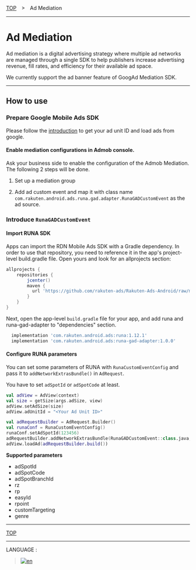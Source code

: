 [TOP](../#top)　>　Ad Mediation

---

# Ad Mediation

Ad mediation is a digital advertising strategy where multiple ad networks are managed through a single SDK to help publishers increase advertising revenue, fill rates, and efficiency for their available ad space.

We currently support the ad banner feature of GoogAd Mediation SDK.

---

## How to use

### Prepare Google Mobile Ads SDK

Please follow the [introduction](https://developers.google.com/admob/android/banner) to get your ad unit ID and load ads from google.

#### Enable mediation configurations in Admob console.

Ask your business side to enable the configuration of the Admob Mediation. The following 2 steps will be done.

1. Set up a mediation group

2. Add ad custom event and map it with class name `com.rakuten.android.ads.runa.gad.adapter.RunaGADCustomEvent` as the ad source.

### Introduce `RunaGADCustomEvent`

#### Import RUNA SDK

Apps can import the RDN Mobile Ads SDK with a Gradle dependency. In order to use that repository, you need to reference it in the app's project-level build.gradle file. Open yours and look for an allprojects section:

```groovy
allprojects {
    repositories {
        jcenter()
        maven {
          url 'https://github.com/rakuten-ads/Rakuten-Ads-Android/raw/master/maven'
        }
    }
}
```

Next, open the app-level `build.gradle` file for your app, and add runa and runa-gad-adapter to "dependencies" section.

```groovy
  implementation 'com.rakuten.android.ads:runa:1.12.1'
  implementation 'com.rakuten.android.ads:runa-gad-adapter:1.0.0'
```

#### Configure RUNA parameters

You can set some parameters of RUNA with `RunaCustomEventConfig` and pass it to `addNetworkExtrasBundle()` in `AdRequest`.

You have to set `adSpotId` or `adSpotCode` at least.

```kotlin
val adView = AdView(context)
val size = getSize(args.adSize, view)
adView.setAdSize(size)
adView.adUnitId = "<Your Ad Unit ID>"

val adRequestBuilder = AdRequest.Builder()
val runaConf = RunaCustomEventConfig()
runaConf.setAdSpotId(123456)
adRequestBuilder.addNetworkExtrasBundle(RunaGADCustomEvent::class.java, runaConf.bundle())
adView.loadAd(adRequestBuilder.build())
```

__Supported parameters__

- adSpotId
- adSpotCode
- adSpotBranchId
- rz
- rp
- easyId
- rpoint
- customTargeting
- genre

---
[TOP](../#top)

---
LANGUAGE :
> [![en](/doc/img/lang/ja.png)](/doc/ja/mediation/README.md)
